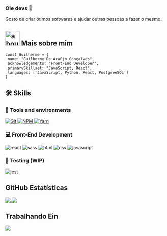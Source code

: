 ### Oie devs 👋

Gosto de criar ótimos softwares e ajudar outras pessoas a fazer o mesmo.

## <img width="45" alt="about" src="https://raw.github.com/elizarov/elizarov/master/about.png"> Mais sobre mim

```JS
const Guilherme = {
 name: "Guilherme De Araújo Gonçalves",
 acknowledgements: "Front-End Developer",
 primarySkillset: "JavaScript, React",
 languages: ['JavaScript, Python, React, PostgreeSQL']
}
```

## 🛠️ Skills

### :wrench: Tools and environments

<!-- GIT -->
<a href="#">
      <img alt="Git" src="https://img.shields.io/badge/Git-F05032.svg?style=for-the-badge&logo=git&logoColor=white" />
</a>
<!-- NPM -->
<a href="#">
      <img alt="NPM" src="https://img.shields.io/badge/NPM-CB3837.svg?style=for-the-badge&logo=npm&logoColor=white" />
</a>
<!-- YARN -->
<a href="#">
      <img alt="Yarn" src="https://img.shields.io/badge/Yarn-2C8EBB.svg?style=for-the-badge&logo=yarn&logoColor=white" />
</a>

### :computer: Front-End Development

![react](https://img.shields.io/badge/React-20232A?style=for-the-badge&logo=react&logoColor=61DAFB)
![sass](https://img.shields.io/badge/Sass-CF649A?style=for-the-badge&logo=sass&logoColor=white)
![html](https://img.shields.io/badge/HTML5-E34F26?style=for-the-badge&logo=html5&logoColor=white)
![css](https://img.shields.io/badge/CSS3-1572B6?style=for-the-badge&logo=css3&logoColor=white)
![javascript](https://img.shields.io/badge/JavaScript-F7DF1E?style=for-the-badge&logo=javascript&logoColor=black)

### 🧪 Testing (WIP)

![jest](https://img.shields.io/badge/Jest-C21325?style=for-the-badge&logo=jest&logoColor=white)

## **GitHub Estatísticas**

<a href="https://github.com/GuilhermeAGoncalves">
  <img align="center"  src="https://github-readme-stats.vercel.app/api?username=GuilhermeAGoncalves&theme=radical&show_icons=true" />
</a>

<a href="https://github.com/GuilhermeAGoncalves">
  <img align="center"  src="https://github-readme-stats.vercel.app/api/top-langs/?username=GuilhermeAGoncalves&theme=radical&hide_langs_below=1" />
</a>

## **Trabalhando Ein**

<a href="https://github.com/seu-usuario/seu-repositorio">
    <img src="https://github-readme-stats.vercel.app/api/pin/?username=GuilhermeAGoncalves&repo=Gui-Countrie&theme=radical">
    </img>
</a>

